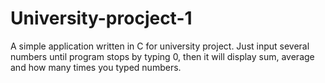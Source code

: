 # University-procject-1
A simple application written in C for university project. Just input several numbers until program stops by typing 0, then it will display sum, average and how many times you typed numbers. 
